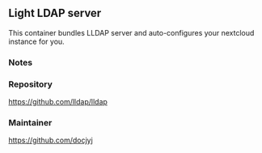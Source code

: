 ## Light LDAP server
This container bundles LLDAP server and auto-configures your nextcloud instance for you.

### Notes

### Repository
https://github.com/lldap/lldap

### Maintainer
https://github.com/docjyj
